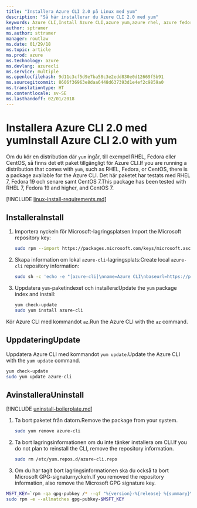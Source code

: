 ```yaml
---
title: "Installera Azure CLI 2.0 på Linux med yum"
description: "Så här installerar du Azure CLI 2.0 med yum"
keywords: Azure CLI,Install Azure CLI,azure yum,azure rhel, azure fedora, azure centos
author: sptramer
ms.author: sttramer
manager: routlaw
ms.date: 01/29/18
ms.topic: article
ms.prod: azure
ms.technology: azure
ms.devlang: azurecli
ms.service: multiple
ms.openlocfilehash: 9d11c3cf5d9e7ba58c3e2edd830e0d12669f5b91
ms.sourcegitcommit: 8606f36963e8daa6448d637393d1e4ef2c9859a0
ms.translationtype: HT
ms.contentlocale: sv-SE
ms.lasthandoff: 02/01/2018
---
```

# <a name="install-azure-cli-20-with-yum"></a><span data-ttu-id="a1062-104">Installera Azure CLI 2.0 med yum</span><span class="sxs-lookup"><span data-stu-id="a1062-104">Install Azure CLI 2.0 with yum</span></span>

<span data-ttu-id="a1062-105">Om du kör en distribution där `yum` ingår, till exempel RHEL, Fedora eller CentOS, så finns det ett paket tillgängligt för Azure CLI.</span><span class="sxs-lookup"><span data-stu-id="a1062-105">If you are running a distribution that comes with `yum`, such as RHEL, Fedora, or CentOS, there is a package available for the Azure CLI.</span></span> <span data-ttu-id="a1062-106">Det här paketet har testats med RHEL 7, Fedora 19 och senare samt CentOS 7.</span><span class="sxs-lookup"><span data-stu-id="a1062-106">This package has been tested with RHEL 7, Fedora 19 and higher, and CentOS 7.</span></span>

[!INCLUDE [linux-install-requirements.md](includes/linux-install-requirements.md)]

## <a name="install"></a><span data-ttu-id="a1062-107">Installera</span><span class="sxs-lookup"><span data-stu-id="a1062-107">Install</span></span>

1. <span data-ttu-id="a1062-108">Importera nyckeln för Microsoft-lagringsplatsen:</span><span class="sxs-lookup"><span data-stu-id="a1062-108">Import the Microsoft repository key:</span></span>

   ```bash
   sudo rpm --import https://packages.microsoft.com/keys/microsoft.asc
   ```

2. <span data-ttu-id="a1062-109">Skapa information om lokal `azure-cli`-lagringsplats:</span><span class="sxs-lookup"><span data-stu-id="a1062-109">Create local `azure-cli` repository information:</span></span>

   ```bash
   sudo sh -c 'echo -e "[azure-cli]\nname=Azure CLI\nbaseurl=https://packages.microsoft.com/yumrepos/azure-cli\nenabled=1\ngpgcheck=1\ngpgkey=https://packages.microsoft.com/keys/microsoft.asc" > /etc/yum.repos.d/azure-cli.repo'
   ```

3. <span data-ttu-id="a1062-110">Uppdatera `yum`-paketindexet och installera:</span><span class="sxs-lookup"><span data-stu-id="a1062-110">Update the `yum` package index and install:</span></span>

   ```bash
   yum check-update
   sudo yum install azure-cli
   ```

<span data-ttu-id="a1062-111">Kör Azure CLI med kommandot `az`.</span><span class="sxs-lookup"><span data-stu-id="a1062-111">Run the Azure CLI with the `az` command.</span></span>

## <a name="update"></a><span data-ttu-id="a1062-112">Uppdatering</span><span class="sxs-lookup"><span data-stu-id="a1062-112">Update</span></span>

<span data-ttu-id="a1062-113">Uppdatera Azure CLI med kommandot `yum update`.</span><span class="sxs-lookup"><span data-stu-id="a1062-113">Update the Azure CLI with the `yum update` command.</span></span>

```bash
yum check-update
sudo yum update azure-cli
```

## <a name="uninstall"></a><span data-ttu-id="a1062-114">Avinstallera</span><span class="sxs-lookup"><span data-stu-id="a1062-114">Uninstall</span></span>

[!INCLUDE [uninstall-boilerplate.md](includes/uninstall-boilerplate.md)]

1. <span data-ttu-id="a1062-115">Ta bort paketet från datorn.</span><span class="sxs-lookup"><span data-stu-id="a1062-115">Remove the package from your system.</span></span>

   ```bash
   sudo yum remove azure-cli
   ```

2. <span data-ttu-id="a1062-116">Ta bort lagringsinformationen om du inte tänker installera om CLI.</span><span class="sxs-lookup"><span data-stu-id="a1062-116">If you do not plan to reinstall the CLI, remove the repository information.</span></span>

   ```bash
   sudo rm /etc/yum.repos.d/azure-cli.repo
   ```

3. <span data-ttu-id="a1062-117">Om du har tagit bort lagringsinformationen ska du också ta bort Microsoft GPG-signaturnyckeln.</span><span class="sxs-lookup"><span data-stu-id="a1062-117">If you removed the repository information, also remove the Microsoft GPG signature key.</span></span>

  ```bash
  MSFT_KEY=`rpm -qa gpg-pubkey /* --qf "%{version}-%{release} %{summary}\n" | grep Microsoft | awk '{print $1}'`
  sudo rpm -e --allmatches gpg-pubkey-$MSFT_KEY
  ```
